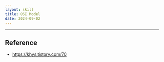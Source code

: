 ```yaml
---
layout: skill
title: OSI Model
date: 2024-09-02
---
```






---



## Reference

- <https://khys.tistory.com/70>
